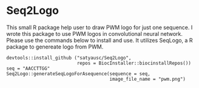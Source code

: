 # Seq2Logo
This small R package help user to draw PWM logo for just one sequence. I wrote this package to use PWM logos in convolutional neural network. Please use the commands below to install and use. It utilizes SeqLogo, a R package to genereate logo from PWM.   

```{r}
devtools::install_github ("satyausc/Seq2Logo",
                          repos = BiocInstaller::biocinstallRepos()) 
seq = "AACCTTGG"
Seq2Logo::generateSeqLogoForAsequence(sequence = seq, 
                                      image_file_name = "pwm.png")
```
